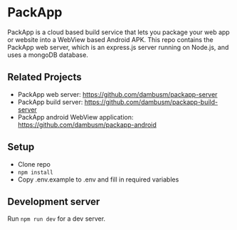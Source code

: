# PackApp

PackApp is a cloud based build service that lets you package your web app or website into a WebView based Android APK.
This repo contains the PackApp web server, which is an express.js server running on Node.js, and uses a mongoDB database.

## Related Projects

- PackApp web server: https://github.com/dambusm/packapp-server
- PackApp build server: https://github.com/dambusm/packapp-build-server
- PackApp android WebView application: https://github.com/dambusm/packapp-android

## Setup

- Clone repo
- `npm install`
- Copy .env.example to .env and fill in required variables

## Development server

Run `npm run dev` for a dev server.
